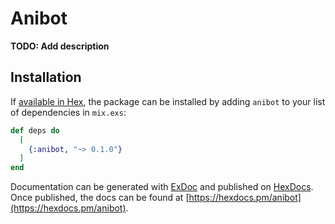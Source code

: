 # Anibot

**TODO: Add description**

## Installation

If [available in Hex](https://hex.pm/docs/publish), the package can be installed
by adding `anibot` to your list of dependencies in `mix.exs`:

```elixir
def deps do
  [
    {:anibot, "~> 0.1.0"}
  ]
end
```

Documentation can be generated with [ExDoc](https://github.com/elixir-lang/ex_doc)
and published on [HexDocs](https://hexdocs.pm). Once published, the docs can
be found at [https://hexdocs.pm/anibot](https://hexdocs.pm/anibot).

